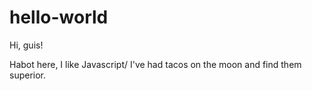 # hello-world

Hi, guis!

Habot here, I like Javascript/
I've had tacos on the moon and find them superior.
